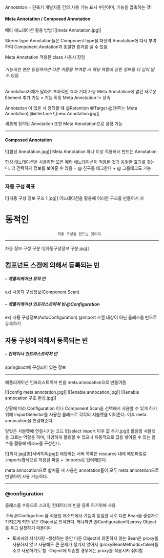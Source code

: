 Annotation = 단축키
개발자들 간의 사용 기능 표시 수단이며, 기능을 압축하는 것!



#### Meta Annotation / Composed Annotation

메타 애노테이션 활용 방법
![[meta Annotation.jpg]]

Stereo type Annotation들은 Component type을 자신의 Annotation에 다시 부여하여 Component Anotation과 동일한 효과를 낼 수 있음


Meta Annotation 적용된 class 사용시 장점

###### 기능적인 면은 동일하지만 다른 이름을 부여할 시 해당 역할에 관한 정보를 더 깊이 알 수 있음.
Annotation자체가 달라져 부과적인 효과 기대 가능
Meta Annotation에 없던 새로운 Element 추가 가능 = 기능 확장
Meta Annotation != 상속


Annotation 이 없을 시 정의할 떄  @Retention @Target @(원하는 Meta Annotation) @interface
![[new Annotation.jpg]]

새롭게 정의된 Annotation 또한 Meta Annotation으로 설정 가능

---------------------

#### Composed Annotation
![[합성 Annotation.jpg]]
Meta Annotation 하나 이상 적용해서 만드는 Annotation

합성 애노테이션을 사용하면 모든 메타 애노테이션이 적용된 것과 동일한 효과를 갖는다.
더 간략하게 정보를 보여줄 수 있음
= @ 친구를 태그한다 + @ 그룹태그도 가능



-----------------


### 자동 구성 목표
![[자동 구성 정보 구조 1.jpg]]
어노테이션을 활용해 이러한 구조를 만들어서
자
# 동적인
                            자동 구성을 만드는 것이다.

----------------
자동 정보 구성 구분
![[자동구성정보 구분.jpg]]


## 컴포넌트 스캔에 의해서 등록되는 빈

##### - 애플리케이션 로직 빈 
ex) 사용자 구성정보(Component Scan)


##### - 애플리케이션 인프라스트럭쳐 빈  @Configuration
ex) 자동 구성정보(AutoConfiguration)
@Import 스캔 대상이 아닌 클래스를 빈으로 등록하기


## 자동 구성에 의해서 등록되는 빈

##### - 컨테이너 인프라스트럭처 빈
springboot에 구성되어 있는 정보



-----------------


애플리케이션 인프라스트럭쳐 빈을 meta annocation으로 만들어줌 

![[config meta annotation.jpg]]
![[enable annocation.jpg]]
![[enable annocation 구조 완성.jpg]]

상황에 따라 Configuration 이나 Component Scan을 선택해서 사용할 수 있게 하기 위해
ImportSelector를 사용한 클래스로 각각의 서블렛을 이어준다.
이후 meta annocation을 연결해준다

알맞은 서블렛에 연결시키는 코드
![[select import 이후 값 추가.jpg]]
활용할 서블렛을 고르는 역할을 하며, 다양하게 활용할 수 있으니 유동적으로 값을 넣어줄 수 있는 함수를 활용해 메소드를 구성한다.



![[위치.jpg]]![[서버목록.jpg]]
해당하는 서버 목록은 resource 내에 메모파일로 .imports형식으로 저장된 파일 + .imports로 입력해준다.

meta annocation으로 합쳐줄 때 사용한 annotation들이 모두 meta annotation으로 변경하여 사용 가능하다.


--------------------
### @configuration
클래스를 수동으로 스프링 컨테이너에 빈을 등록 하기위해 사용

*주의*
@Configurtion 을 적용한 메소드에서
기능이 동일한 서로 다른 Bean을
생성자로 가져오게 되면 같은 Object로 인식한다.
왜냐하면 @Configuration이 proxy Object를 두고 설정하기 때문이다


- 토비씨의 지식자랑
-생성하는 동안 다른 Object에 의존하지 않는 Bean은 proxy를 사용하지 않고 사용해도 큰 문제가 생기지 않아서 (proxyBeanMethods=false)를 주고 사용하기도 함
-Object에 의존할 경우에는 proxy를 적용시켜 줘야함